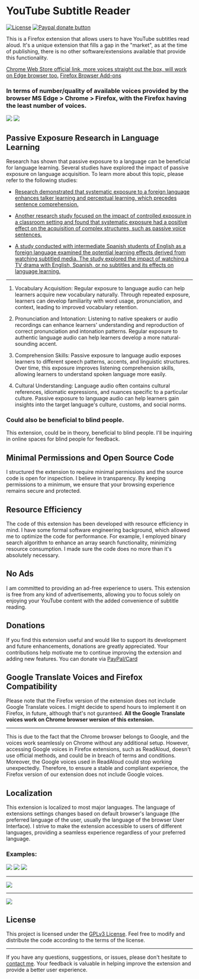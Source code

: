# YouTube Subtitle Reader

[![License](https://img.shields.io/badge/license-GPLv3-blue.svg)](https://www.gnu.org/licenses/gpl-3.0.en.html) [![Paypal donate button](readmePics/PayPal-Donate-Button.png)](https://www.paypal.com/donate/?hosted_button_id=2QH26ZA928JNC)

This is a Firefox extension that allows users to have YouTube subtitles read aloud.
It's a unique extension that fills a gap in the "market", as at the time of publishing, there is no other software/extensions available that provide this functionality.

[Chrome Web Store official link, more voices straight out the box, will work on Edge browser too.](https://chrome.google.com/webstore/detail/youtube-subtitle-reader/nplkdkbfnfheognggghkckpgngbjkahe)
[Firefox Browser Add-ons](https://addons.mozilla.org/en-US/firefox/addon/youtube-subtitle-reader/)

### In terms of number/quality of available voices provided by the browser MS Edge > Chrome > Firefox, with the Firefox having the least number of voices.

![](readmePics/enSettings.png) ![](readmePics/enOptions.png)

## Passive Exposure Research in Language Learning

Research has shown that passive exposure to a language can be beneficial for language learning. Several studies have explored the impact of passive exposure on language acquisition. To learn more about this topic, please refer to the following studies:

- [Research demonstrated that systematic exposure to a foreign language enhances talker learning and perceptual learning, which precedes sentence comprehension.](https://www.sciencedirect.com/science/article/abs/pii/S0010027715300111)

- [Another research study focused on the impact of controlled exposure in a classroom setting and found that systematic exposure had a positive effect on the acquisition of complex structures, such as passive voice sentences.](https://www.tandfonline.com/doi/full/10.1080/15475441.2021.1875830)

- [A study conducted with intermediate Spanish students of English as a foreign language examined the potential learning effects derived from watching subtitled media. The study explored the impact of watching a TV drama with English, Spanish, or no subtitles and its effects on language learning.](https://journals.plos.org/plosone/article?id=10.1371/journal.pone.0158409)

---

1. Vocabulary Acquisition: Regular exposure to language audio can help learners acquire new vocabulary naturally. Through repeated exposure, learners can develop familiarity with word usage, pronunciation, and context, leading to improved vocabulary retention.

2. Pronunciation and Intonation: Listening to native speakers or audio recordings can enhance learners' understanding and reproduction of correct pronunciation and intonation patterns. Regular exposure to authentic language audio can help learners develop a more natural-sounding accent.

3. Comprehension Skills: Passive exposure to language audio exposes learners to different speech patterns, accents, and linguistic structures. Over time, this exposure improves listening comprehension skills, allowing learners to understand spoken language more easily.

4. Cultural Understanding: Language audio often contains cultural references, idiomatic expressions, and nuances specific to a particular culture. Passive exposure to language audio can help learners gain insights into the target language's culture, customs, and social norms.

### Could also be beneficial to blind people.

This extension, could be in theory, beneficial to blind people. I'll be inquiring in online spaces for blind people for feedback.

## Minimal Permissions and Open Source Code

I structured the extension to require minimal permissions and the source code is open for inspection. I believe in transparency. By keeping permissions to a minimum, we ensure that your browsing experience remains secure and protected.

## Resource Efficiency

The code of this extension has been developed with resource efficiency in mind. I have some formal software engineering background, which allowed me to optimize the code for performance. For example, I employed binary search algorithm to enhance an array search functionality, minimizing resource consumption. I made sure the code does no more than it's absolutely necessary.

## No Ads

I am committed to providing an ad-free experience to users. This extension is free from any kind of advertisements, allowing you to focus solely on enjoying your YouTube content with the added convenience of subtitle reading.

## Donations

If you find this extension useful and would like to support its development and future enhancements, donations are greatly appreciated. Your contributions help motivate me to continue improving the extension and adding new features. You can donate via [PayPal/Card](https://www.paypal.com/donate/?hosted_button_id=2QH26ZA928JNC)

## Google Translate Voices and Firefox Compatibility

Please note that the Firefox version of the extension does not include Google Translate voices. I might decide to spend hours to implement it on Firefox, in future, although that's not guranteed.
**All the Google Translate voices work on Chrome browser wersion of this extension.**

---

This is due to the fact that the Chrome browser belongs to Google, and the voices work seamlessly on Chrome without any additional setup. However, accessing Google voices in Firefox extensions, such as ReadAloud, doesn't use official methods, and could be in breach of terms and conditions. Moreover, the Google voices used in ReadAloud could stop working unexpectedly. Therefore, to ensure a stable and compliant experience, the Firefox version of our extension does not include Google voices.

## Localization

This extension is localized to most major languages. The language of extensions settings changes based on default browser's language (the preferred language of the user, usually the language of the browser User Interface). I strive to make the extension accessible to users of different languages, providing a seamless experience regardless of your preferred language.

### Examples:

![](readmePics/enSettings.png) ![](readmePics/arSettings.png) ![](readmePics/cnSettings.png)

---

![](readmePics/enOptions.png)

---

![](readmePics/ruOptions.png)

## License

This project is licensed under the [GPLv3 License](https://www.gnu.org/licenses/gpl-3.0.en.html). Feel free to modify and distribute the code according to the terms of the license.

---

If you have any questions, suggestions, or issues, please don't hesitate to [contact me](mailto:conrad.rzuc@gmail.com). Your feedback is valuable in helping improve the extension and provide a better user experience.
